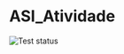 # ASI_Atividade
![Test status](https://github.com/<seu-repositorio>/actions/workflows/<arquivo>.yaml/badge.svg)